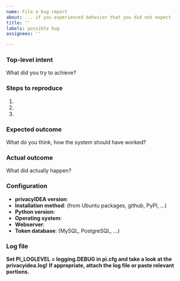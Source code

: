 ```yaml
---
name: File a bug report
about: ... if you experienced behavior that you did not expect
title: ''
labels: possible bug
assignees: ''

---
```


<!--
Thank you for filing a bug within privacyIDEA. The more information you provide, the easier it is to identify the problem!

Issues are not meant for asking questions! You're welcome to ask questions in our community forum: https://community.privacyidea.org

privacyIDEA is licensed under the AGPL and comes without warranty. If you require reliable, professional help, please consider getting either
- consultancy 
  (https://netknights.it/en/leistungen/one-time-services/)
- or the privacyIDEA Enterprise Edition 
  (https://netknights.it/en/leistungen/service-level-agreements/)
-->

### Top-level intent

What did you try to achieve?

### Steps to reproduce

1.
2.
3.

### Expected outcome

What do you think, how the system should have worked?

### Actual outcome

What did actually happen?

### Configuration

* **privacyIDEA version**:
* **Installation method**: (from Ubuntu packages, github, PyPI, ...)
* **Python version**:
* **Operating system**:
* **Webserver**:
* **Token database**: (MySQL, PostgreSQL, ...)

### Log file

**Set PI_LOGLEVEL = logging.DEBUG in pi.cfg and take a look at the privacyidea.log!**
**If appropriate, attach the log file or paste relevant portions.**
